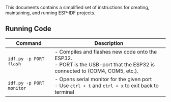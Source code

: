 This documents contains a simplified set of instructions for creating, maintaining, and running ESP-IDF projects.

## Running Code
| Command | Description |
| ---- | ---- |
| ```idf.py -p PORT flash``` | - Compiles and flashes new code onto the ESP32.<br>- PORT is the USB-port that the ESP32 is connected to (COM4, COM5, etc.). |
| ```idf.py -p PORT monitor``` | - Opens serial monitor for the given port<br>- Use ```ctrl + t``` and ```ctrl + x``` to exit back to terminal |
